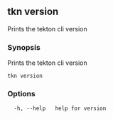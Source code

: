 ## tkn version

Prints the tekton cli version

### Synopsis

Prints the tekton cli version

```
tkn version
```

### Options

```
  -h, --help   help for version
```